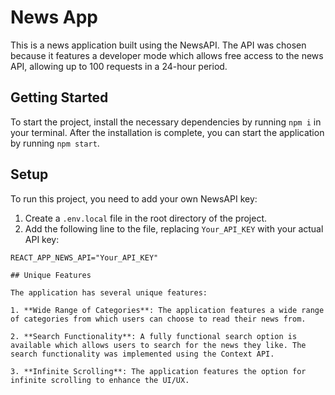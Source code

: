 # News App

This is a news application built using the NewsAPI. The API was chosen because it features a developer mode which allows free access to the news API, allowing up to 100 requests in a 24-hour period.

## Getting Started

To start the project, install the necessary dependencies by running `npm i` in your terminal. After the installation is complete, you can start the application by running `npm start`.

## Setup

To run this project, you need to add your own NewsAPI key:

1. Create a `.env.local` file in the root directory of the project.
2. Add the following line to the file, replacing `Your_API_KEY` with your actual API key:

```shellscript
REACT_APP_NEWS_API="Your_API_KEY"

## Unique Features

The application has several unique features:

1. **Wide Range of Categories**: The application features a wide range of categories from which users can choose to read their news from.

2. **Search Functionality**: A fully functional search option is available which allows users to search for the news they like. The search functionality was implemented using the Context API.

3. **Infinite Scrolling**: The application features the option for infinite scrolling to enhance the UI/UX.